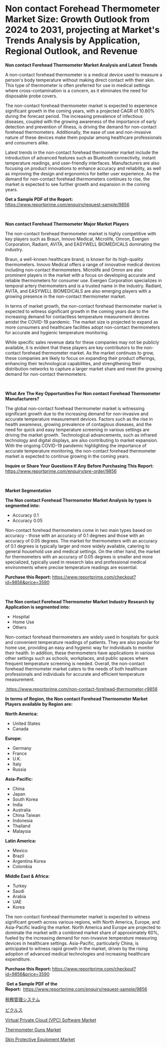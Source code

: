 <p><h1>Non contact Forehead Thermometer Market Size: Growth Outlook from 2024 to 2031, projecting at Market's Trends Analysis by Application, Regional Outlook, and Revenue</h1></p><p><strong>Non contact Forehead Thermometer Market Analysis and Latest Trends</strong></p>
<p><p>A non-contact forehead thermometer is a medical device used to measure a person's body temperature without making direct contact with their skin. This type of thermometer is often preferred for use in medical settings where cross-contamination is a concern, as it eliminates the need for disposable probe covers.</p><p>The non-contact forehead thermometer market is expected to experience significant growth in the coming years, with a projected CAGR of 10.60% during the forecast period. The increasing prevalence of infectious diseases, coupled with the growing awareness of the importance of early detection and prevention of illness, is driving the demand for non-contact forehead thermometers. Additionally, the ease of use and non-invasive nature of these devices make them popular among healthcare professionals and consumers alike.</p><p>Latest trends in the non-contact forehead thermometer market include the introduction of advanced features such as Bluetooth connectivity, instant temperature readings, and user-friendly interfaces. Manufacturers are also focusing on product innovations to enhance accuracy and reliability, as well as improving the design and ergonomics for better user experience. As the demand for non-contact forehead thermometers continues to rise, the market is expected to see further growth and expansion in the coming years.</p></p>
<p><strong>Get a Sample PDF of the Report:&nbsp;</strong> <a href="https://www.reportprime.com/enquiry/request-sample/9856">https://www.reportprime.com/enquiry/request-sample/9856</a></p>
<p>&nbsp;</p>
<p><strong>Non contact Forehead Thermometer Major Market Players</strong></p>
<p><p>The non-contact forehead thermometer market is highly competitive with key players such as Braun, Innovo Medical, Microlife, Omron, Exergen Corporation, Radiant, AViTA, and EASYWELL BIOMEDICALS dominating the industry. </p><p>Braun, a well-known healthcare brand, is known for its high-quality thermometers. Innovo Medical offers a range of innovative medical devices including non-contact thermometers. Microlife and Omron are also prominent players in the market with a focus on developing accurate and reliable thermometers for consumer use. Exergen Corporation specializes in temporal artery thermometers and is a trusted name in the industry. Radiant, AViTA, and EASYWELL BIOMEDICALS are also emerging players with a growing presence in the non-contact thermometer market. </p><p>In terms of market growth, the non-contact forehead thermometer market is expected to witness significant growth in the coming years due to the increasing demand for contactless temperature measurement devices amidst the COVID-19 pandemic. The market size is projected to expand as more consumers and healthcare facilities adopt non-contact thermometers for accurate and hygienic temperature monitoring.</p><p>While specific sales revenue data for these companies may not be publicly available, it is evident that these players are key contributors to the non-contact forehead thermometer market. As the market continues to grow, these companies are likely to focus on expanding their product offerings, enhancing their technological capabilities, and strengthening their distribution networks to capture a larger market share and meet the growing demand for non-contact thermometers.</p></p>
<p>&nbsp;</p>
<p><strong>What Are The Key Opportunities For Non contact Forehead Thermometer Manufacturers?</strong></p>
<p><p>The global non-contact forehead thermometer market is witnessing significant growth due to the increasing demand for non-invasive and accurate temperature measurement devices. Factors such as the rise in health awareness, growing prevalence of contagious diseases, and the need for quick and easy temperature screening in various settings are driving the market growth. Technological advancements, such as infrared technology and digital displays, are also contributing to market expansion. With the ongoing COVID-19 pandemic highlighting the importance of accurate temperature monitoring, the non-contact forehead thermometer market is expected to continue growing in the coming years.</p></p>
<p><strong>Inquire or Share Your Questions If Any Before Purchasing This Report:</strong> <a href="https://www.reportprime.com/enquiry/pre-order/9856">https://www.reportprime.com/enquiry/pre-order/9856</a></p>
<p>&nbsp;</p>
<p><strong>Market Segmentation</strong></p>
<p><strong>The Non contact Forehead Thermometer Market Analysis by types is segmented into:</strong></p>
<p><ul><li>Accuracy 0.1</li><li>Accuracy 0.05</li></ul></p>
<p><p>Non-contact forehead thermometers come in two main types based on accuracy - those with an accuracy of 0.1 degrees and those with an accuracy of 0.05 degrees. The market for thermometers with an accuracy of 0.1 degrees is typically larger and more widely available, catering to general household use and medical settings. On the other hand, the market for thermometers with an accuracy of 0.05 degrees is smaller and more specialized, typically used in research labs and professional medical environments where precise temperature readings are essential.</p></p>
<p><strong>Purchase this Report:&nbsp;</strong><a href="https://www.reportprime.com/checkout?id=9856&price=3590">https://www.reportprime.com/checkout?id=9856&price=3590</a></p>
<p>&nbsp;</p>
<p><strong>The Non contact Forehead Thermometer Market Industry Research by Application is segmented into:</strong></p>
<p><ul><li>Hospital</li><li>Home Use</li><li>Others</li></ul></p>
<p><p>Non-contact forehead thermometers are widely used in hospitals for quick and convenient temperature readings of patients. They are also popular for home use, providing an easy and hygienic way for individuals to monitor their health. In addition, these thermometers have applications in various other settings such as schools, workplaces, and public spaces where frequent temperature screening is needed. Overall, the non-contact forehead thermometer market caters to the needs of both healthcare professionals and individuals for accurate and efficient temperature measurement.</p></p>
<p><a href="https://www.reportprime.com/non-contact-forehead-thermometer-r9856">&nbsp;https://www.reportprime.com/non-contact-forehead-thermometer-r9856</a></p>
<p><strong>In terms of Region, the Non contact Forehead Thermometer Market Players available by Region are:</strong></p>
<p>
    <p> <strong> North America: </strong>
        <ul>
            <li>United States</li>
            <li>Canada</li>
        </ul>
        </p> 
    <p> <strong> Europe: </strong>
        <ul>
            <li>Germany</li>
            <li>France</li>
            <li>U.K.</li>
            <li>Italy</li>
            <li>Russia</li>
        </ul>
        </p> 
    <p> <strong> Asia-Pacific: </strong>
        <ul>
            <li>China</li>
            <li>Japan</li>
            <li>South Korea</li>
            <li>India</li>
            <li>Australia</li>
            <li>China Taiwan</li>
            <li>Indonesia</li>
            <li>Thailand</li>
            <li>Malaysia</li>
        </ul>
        </p> 
    <p> <strong> Latin America: </strong>
        <ul>
            <li>Mexico</li>
            <li>Brazil</li>
            <li>Argentina Korea</li>
            <li>Colombia</li>
        </ul>
        </p> 
    <p> <strong> Middle East & Africa: </strong>
        <ul>
            <li>Turkey</li>
            <li>Saudi</li>
            <li>Arabia</li>
            <li>UAE</li>
            <li>Korea</li>
        </ul>
    </p>
    </p>
<p><p>The non-contact forehead thermometer market is expected to witness significant growth across various regions, with North America, Europe, and Asia-Pacific leading the market. North America and Europe are projected to dominate the market with a combined market share of approximately 60%, fueled by the increasing demand for non-invasive temperature measuring devices in healthcare settings. Asia-Pacific, particularly China, is anticipated to witness rapid growth in the market, driven by the rising adoption of advanced medical technologies and increasing healthcare expenditure.</p></p>
<p><strong>Purchase this Report: </strong><a href="https://www.reportprime.com/checkout?id=9856&price=3590">https://www.reportprime.com/checkout?id=9856&price=3590</a></p>
<p>&nbsp;<strong>Get a Sample PDF of the Report:&nbsp;&nbsp;</strong><a href="https://www.reportprime.com/enquiry/request-sample/9856">https://www.reportprime.com/enquiry/request-sample/9856</a></p>
<p><strong></strong></p>
<p><p><a href="https://medium.com/@munroco657/%E7%A8%8E%E9%87%91%E7%AE%A1%E7%90%86%E3%82%B7%E3%82%B9%E3%83%86%E3%83%A0%E5%B8%82%E5%A0%B4%E3%81%AF-%E5%B8%82%E5%A0%B4%E3%82%B7%E3%82%A7%E3%82%A2-%E5%B8%82%E5%A0%B4%E3%83%88%E3%83%AC%E3%83%B3%E3%83%89-%E5%B8%82%E5%A0%B4%E6%88%90%E9%95%B7%E3%81%AB%E9%96%A2%E3%81%99%E3%82%8B%E6%83%85%E5%A0%B1%E3%82%92%E6%8F%90%E4%BE%9B%E3%81%97%E3%81%BE%E3%81%99-4200ffcdb722">税務管理システム</a></p><p><a href="https://github.com/SimeonBode1/Market-Research-Report-List-1/blob/main/351395478986.md">ピクルス</a></p><p><a href="https://www.linkedin.com/pulse/virtual-private-cloud-vpc-software-market-provides-detailed-kqwfe">Virtual Private Cloud (VPC) Software Market</a></p><p><a href="https://github.com/ruddyyedelwadw/Market-Research-Report-List-2/blob/main/thermometer-guns-market.md">Thermometer Guns Market</a></p><p><a href="https://issuu.com/reportprime-2/docs/skin-protective-equipment-market-size-2030.pptx">Skin Protective Equipment Market</a></p></p>